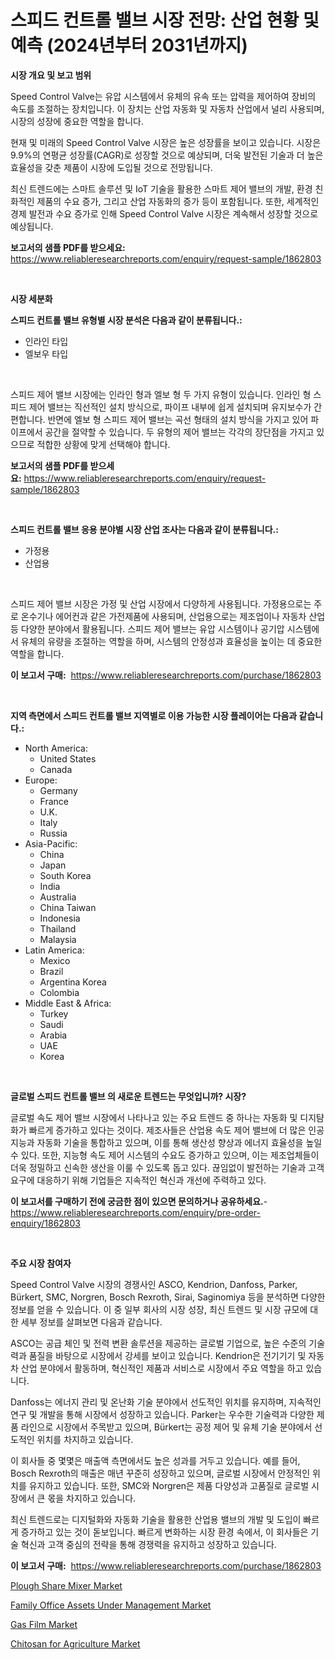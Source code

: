 <p><h1>스피드 컨트롤 밸브 시장 전망: 산업 현황 및 예측 (2024년부터 2031년까지)</h1></p><p><strong>시장 개요 및 보고 범위</strong></p>
<p><p>Speed Control Valve는 유압 시스템에서 유체의 유속 또는 압력을 제어하여 장비의 속도를 조절하는 장치입니다. 이 장치는 산업 자동화 및 자동차 산업에서 널리 사용되며, 시장의 성장에 중요한 역할을 합니다.</p><p>현재 및 미래의 Speed Control Valve 시장은 높은 성장률을 보이고 있습니다. 시장은 9.9%의 연평균 성장률(CAGR)로 성장할 것으로 예상되며, 더욱 발전된 기술과 더 높은 효율성을 갖춘 제품이 시장에 도입될 것으로 전망됩니다.</p><p>최신 트렌드에는 스마트 솔루션 및 IoT 기술을 활용한 스마트 제어 밸브의 개발, 환경 친화적인 제품의 수요 증가, 그리고 산업 자동화의 증가 등이 포함됩니다. 또한, 세계적인 경제 발전과 수요 증가로 인해 Speed Control Valve 시장은 계속해서 성장할 것으로 예상됩니다.</p></p>
<p><strong>보고서의 샘플 PDF를 받으세요:</strong> <a href="https://www.reliableresearchreports.com/enquiry/request-sample/1862803">https://www.reliableresearchreports.com/enquiry/request-sample/1862803</a></p>
<p>&nbsp;</p>
<p><strong>시장 세분화</strong></p>
<p><strong>스피드 컨트롤 밸브 유형별 시장 분석은 다음과 같이 분류됩니다.:</strong></p>
<p><ul><li>인라인 타입</li><li>엘보우 타입</li></ul></p>
<p>&nbsp;</p>
<p><p>스피드 제어 밸브 시장에는 인라인 형과 엘보 형 두 가지 유형이 있습니다. 인라인 형 스피드 제어 밸브는 직선적인 설치 방식으로, 파이프 내부에 쉽게 설치되며 유지보수가 간편합니다. 반면에 엘보 형 스피드 제어 밸브는 곡선 형태의 설치 방식을 가지고 있어 파이프에서 공간을 절약할 수 있습니다. 두 유형의 제어 밸브는 각각의 장단점을 가지고 있으므로 적합한 상황에 맞게 선택해야 합니다.</p></p>
<p><strong>보고서의 샘플 PDF를 받으세요:</strong>&nbsp;<a href="https://www.reliableresearchreports.com/enquiry/request-sample/1862803">https://www.reliableresearchreports.com/enquiry/request-sample/1862803</a></p>
<p>&nbsp;</p>
<p><strong> 스피드 컨트롤 밸브 응용 분야별 시장 산업 조사는 다음과 같이 분류됩니다.:</strong></p>
<p><ul><li>가정용</li><li>산업용</li></ul></p>
<p>&nbsp;</p>
<p><p>스피드 제어 밸브 시장은 가정 및 산업 시장에서 다양하게 사용됩니다. 가정용으로는 주로 온수기나 에어컨과 같은 가전제품에 사용되며, 산업용으로는 제조업이나 자동차 산업 등 다양한 분야에서 활용됩니다. 스피드 제어 밸브는 유압 시스템이나 공기압 시스템에서 유체의 유량을 조절하는 역할을 하며, 시스템의 안정성과 효율성을 높이는 데 중요한 역할을 합니다.</p></p>
<p><strong>이 보고서 구매:</strong>&nbsp; <a href="https://www.reliableresearchreports.com/purchase/1862803">https://www.reliableresearchreports.com/purchase/1862803</a></p>
<p>&nbsp;</p>
<p><strong>지역 측면에서 스피드 컨트롤 밸브 지역별로 이용 가능한 시장 플레이어는 다음과 같습니다.:</strong></p>
<p><ul>
    <li>
        North America:
        <ul>
            <li>United States</li>
            <li>Canada</li>
        </ul>
    </li>
    <li>
        Europe:
        <ul>
            <li>Germany</li>
            <li>France</li>
            <li>U.K.</li>
            <li>Italy</li>
            <li>Russia</li>
        </ul>
    </li>
    <li>
        Asia-Pacific:
        <ul>
            <li>China</li>
            <li>Japan</li>
            <li>South Korea</li>
            <li>India</li>
            <li>Australia</li>
            <li>China Taiwan</li>
            <li>Indonesia</li>
            <li>Thailand</li>
            <li>Malaysia</li>
        </ul>
    </li>
    <li>
        Latin America:
        <ul>
            <li>Mexico</li>
            <li>Brazil</li>
            <li>Argentina Korea</li>
            <li>Colombia</li>
        </ul>
    </li>
    <li>
        Middle East & Africa:
        <ul>
            <li>Turkey</li>
            <li>Saudi</li>
            <li>Arabia</li>
            <li>UAE</li>
            <li>Korea</li>
        </ul>
    </li>
    </ul></p>
<p>&nbsp;</p>
<p><strong>글로벌 스피드 컨트롤 밸브 의 새로운 트렌드는 무엇입니까? 시장?</strong></p>
<p><p>글로벌 속도 제어 밸브 시장에서 나타나고 있는 주요 트렌드 중 하나는 자동화 및 디지턈화가 빠르게 증가하고 있다는 것이다. 제조사들은 산업용 속도 제어 밸브에 더 많은 인공지능과 자동화 기술을 통합하고 있으며, 이를 통해 생산성 향상과 에너지 효율성을 높일 수 있다. 또한, 지능형 속도 제어 시스템의 수요도 증가하고 있으며, 이는 제조업체들이 더욱 정밀하고 신속한 생산을 이룰 수 있도록 돕고 있다. 끊임없이 발전하는 기술과 고객 요구에 대응하기 위해 기업들은 지속적인 혁신과 개선에 주력하고 있다.</p></p>
<p><strong>이 보고서를 구매하기 전에 궁금한 점이 있으면 문의하거나 공유하세요.</strong>- <a href="https://www.reliableresearchreports.com/enquiry/pre-order-enquiry/1862803">https://www.reliableresearchreports.com/enquiry/pre-order-enquiry/1862803</a></p>
<p>&nbsp;</p>
<p><strong>주요 시장 참여자</strong></p>
<p><p>Speed Control Valve 시장의 경쟁사인 ASCO, Kendrion, Danfoss, Parker, Bürkert, SMC, Norgren, Bosch Rexroth, Sirai, Saginomiya 등을 분석하면 다양한 정보를 얻을 수 있습니다. 이 중 일부 회사의 시장 성장, 최신 트렌드 및 시장 규모에 대한 세부 정보를 살펴보면 다음과 같습니다.</p><p>ASCO는 공급 체인 및 전력 변환 솔루션을 제공하는 글로벌 기업으로, 높은 수준의 기술력과 품질을 바탕으로 시장에서 강세를 보이고 있습니다. Kendrion은 전기기기 및 자동차 산업 분야에서 활동하며, 혁신적인 제품과 서비스로 시장에서 주요 역할을 하고 있습니다.</p><p>Danfoss는 에너지 관리 및 온난화 기술 분야에서 선도적인 위치를 유지하며, 지속적인 연구 및 개발을 통해 시장에서 성장하고 있습니다. Parker는 우수한 기술력과 다양한 제품 라인으로 시장에서 주목받고 있으며, Bürkert는 공정 제어 및 유체 기술 분야에서 선도적인 위치를 차지하고 있습니다.</p><p>이 회사들 중 몇몇은 매출액 측면에서도 높은 성과를 거두고 있습니다. 예를 들어, Bosch Rexroth의 매출은 매년 꾸준히 성장하고 있으며, 글로벌 시장에서 안정적인 위치를 유지하고 있습니다. 또한, SMC와 Norgren은 제품 다양성과 고품질로 글로벌 시장에서 큰 몫을 차지하고 있습니다.</p><p>최신 트렌드로는 디지털화와 자동화 기술을 활용한 산업용 밸브의 개발 및 도입이 빠르게 증가하고 있는 것이 돋보입니다. 빠르게 변화하는 시장 환경 속에서, 이 회사들은 기술 혁신과 고객 중심의 전략을 통해 경쟁력을 유지하고 성장하고 있습니다.</p></p>
<p><strong>이 보고서 구매:</strong>&nbsp;&nbsp;<a href="https://www.reliableresearchreports.com/purchase/1862803">https://www.reliableresearchreports.com/purchase/1862803</a></p>
<p><p><a href="https://issuu.com/reportprime-2/docs/plough-share-mixer-market-size-2030.pptx">Plough Share Mixer Market</a></p><p><a href="https://issuu.com/reportprime-2/docs/family-office-assets-under-management-market-size-">Family Office Assets Under Management Market</a></p><p><a href="https://github.com/Whitneyboyettebo9kiw7yr13/Market-Research-Report-List-1/blob/main/gas-film-market.md">Gas Film Market</a></p><p><a href="https://github.com/sonuprakash1/Market-Research-Report-List-1/blob/main/chitosan-for-agriculture-market.md">Chitosan for Agriculture Market</a></p></p>
